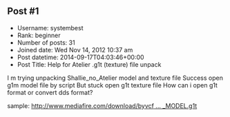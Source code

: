 ## Post #1
- Username: systembest
- Rank: beginner
- Number of posts: 31
- Joined date: Wed Nov 14, 2012 10:37 am
- Post datetime: 2014-09-17T04:03:46+00:00
- Post Title: Help for Atelier .g1t (texture) file unpack

I m trying unpacking Shallie_no_Atelier model and texture file
Success open g1m model file by script But stuck open g1t texture file
How can i open g1t format or convert dds format?

sample: [http://www.mediafire.com/download/byvcf ... _MODEL.g1t](http://www.mediafire.com/download/byvcf1qhyj26ut7/PC45_MODEL.g1t)
